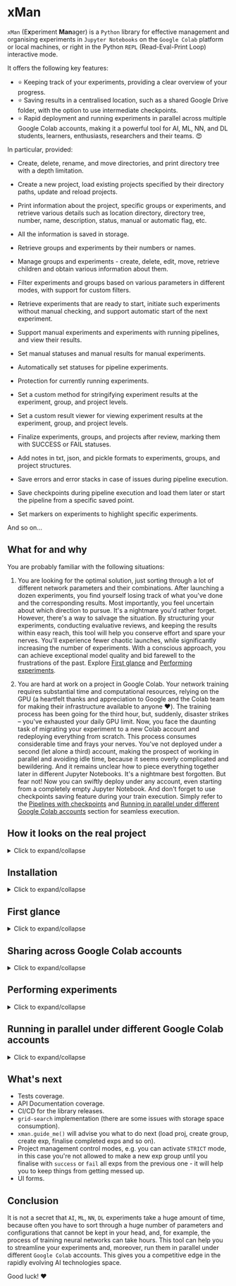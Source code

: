 # xMan

`xMan` (E**x**periment **Man**ager) is a `Python` library for effective management and organising experiments in `Jupyter Notebooks` on thе `Google Colab` platform or local machines, or right in the Python `REPL` (Read-Eval-Print Loop) interactive mode.

It offers the following key features:
- ⭐ Keeping track of your experiments, providing a clear overview of your progress.
- ⭐ Saving results in a centralised location, such as a shared Google Drive folder, with the option to use intermediate checkpoints.
- ⭐ Rapid deployment and running experiments in parallel across multiple Google Colab accounts, making it a powerful tool for AI, ML, NN, and DL students, learners, enthusiasts, researchers and their teams. 😍

In particular, provided:

- Create, delete, rename, and move directories, and print directory tree with a depth limitation.

- Create a new project, load existing projects specified by their directory paths, update and reload projects.

- Print information about the project, specific groups or experiments, and retrieve various details such as location directory, directory tree, number, name, description, status, manual or automatic flag, etc.

- All the information is saved in storage.

- Retrieve groups and experiments by their numbers or names.

- Manage groups and experiments - create, delete, edit, move, retrieve children and obtain various information about them.

- Filter experiments and groups based on various parameters in different modes, with support for custom filters.

- Retrieve experiments that are ready to start, initiate such experiments without manual checking, and support automatic start of the next experiment.

- Support manual experiments and experiments with running pipelines, and view their results.

- Set manual statuses and manual results for manual experiments.

- Automatically set statuses for pipeline experiments.

- Protection for currently running experiments.

- Set a custom method for stringifying experiment results at the experiment, group, and project levels.

- Set a custom result viewer for viewing experiment results at the experiment, group, and project levels.

- Finalize experiments, groups, and projects after review, marking them with SUCCESS or FAIL statuses.

- Add notes in txt, json, and pickle formats to experiments, groups, and project structures.

- Save errors and error stacks in case of issues during pipeline execution.

- Save checkpoints during pipeline execution and load them later or start the pipeline from a specific saved point.

- Set markers on experiments to highlight specific experiments.

And so on...

## What for and why

You are probably familiar with the following situations:

1. You are looking for the optimal solution, just sorting through a lot of different network parameters and their combinations. After launching a dozen experiments, you find yourself losing track of what you've done and the corresponding results. Most importantly, you feel uncertain about which direction to pursue. It's a nightmare you'd rather forget. However, there's a way to salvage the situation. By structuring your experiments, conducting evaluative reviews, and keeping the results within easy reach, this tool will help you conserve effort and spare your nerves. You'll experience fewer chaotic launches, while significantly increasing the number of experiments. With a conscious approach, you can achieve exceptional model quality and bid farewell to the frustrations of the past. Explore [First glance](#first-glance) and [Performing experiments](#performing-experiments).


2. You are hard at work on a project in Google Colab. Your network training requires substantial time and computational resources, relying on the GPU (a heartfelt thanks and appreciation to Google and the Colab team for making their infrastructure available to anyone ❤️). The training process has been going for the third hour, but, suddenly, disaster strikes – you've exhausted your daily GPU limit. Now, you face the daunting task of migrating your experiment to a new Colab account and redeploying everything from scratch. This process consumes considerable time and frays your nerves. You've not deployed under a second (let alone a third) account, making the prospect of working in parallel and avoiding idle time, because it seems overly complicated and bewildering. And it remains unclear how to piece everything together later in different Jupyter Notebooks. It's a nightmare best forgotten. But fear not! Now you can swiftly deploy under any account, even starting from a completely empty Jupyter Notebook. And don't forget to use checkpoints saving feature during your train execution. Simply refer to the [Pipelines with checkpoints](#pipelines-with-checkpoints) and [Running in parallel under different Google Colab accounts](#running-in-parallel-under-different-google-colab-accounts) section for seamless execution.



## How it looks on the real project
<details><summary>Click to expand/collapse</summary>

```
Proj [SUCCESS] DL2/hw_6-1 - Homework. Neural network classification of texts
    Resolution:
        I conducted multiple groups of experiments, each consisting of several 
        experiments that changed a single parameter based on the requirements.

        After reviewing and categorizing the results as "success" or "fail," I 
        proceeded to the next group of experiments, using the best parameters 
        from the previous group. The experiments were divided based on 
        aggregation type: "max" or "mean."

        By examining the successful experiments in chronological order 
        (exp 1.2 -> 2.2 -> 3.2), the evolution of the search for the best model 
        can be observed.

        The best model is exp 3.2 (group 3, experiment 2) with results: 
        "Best accuracy: 0.917, epoch 3. Best loss: 0.037, epoch 10." 
        It utilizes the following parameters: 
         {'aggregation_type': 'mean', 'num_epoch': 10, 'model_type': 'GRU'}.

        Overall, the improvement in quality from the baseline to the best result
        is minimal, only 11 thousandths. Consequently, discussing quality 
        fluctuations is not warranted, as the convergence is not stable on a 
        larger scale.

        The optimal nature of the best model can be attributed to its superior 
        performance during the initial training epochs (3rd and 4th epochs).

        For this project, I utilized the xMan experiment manager:
        https://github.com/wolfhoundgelert/xman. 
        
        If you're interested, please support the project by starring it on GitHub.

        Thank you!
		
        :=+]
    
    Group 1 [SUCCESS] Baseline - Entry point for the further experiments
        Resolution: Made baseline successfully: Best accuracy: 0.906, epoch 5 with `mean` aggregation
        
        Exp 1.1 [FAIL] Baseline `max` - {'aggregation_type': 'max'}
            Resolution: Baseline with aggregation_type='max' wasn't so good as 'mean'.
            Result:
                Best accuracy: 0.905, epoch 4. Best loss: 0.204, epoch 5.
        
>>>>>>> Baseline Exp 1.2 [SUCCESS] Baseline `mean` - {'aggregation_type': 'mean'}
            Resolution: Best baseline values: loss 0.160 and acc 0.906
            Result:
                Best accuracy: 0.906, epoch 5. Best loss: 0.160, epoch 5.
    
    Group 2 [SUCCESS] Convergence - More epochs for num_epoch
        Resolution: Improved our baseline to best accuracy: 0.909, epoch 6 with {'aggregation_type': 'max', 'num_epoch': 10}
        
        Exp 2.1 [FAIL] Epochs 10 - {'aggregation_type': 'mean', 'num_epoch': 10}
            Resolution: Nothing special
            Result:
                Best accuracy: 0.907, epoch 5. Best loss: 0.094, epoch 10.
        
        Exp 2.2 [SUCCESS] Epochs 10 and `max` - {'aggregation_type': 'max', 'num_epoch': 10}
            Resolution: Some increasing on epoch 6
            Result:
                Best accuracy: 0.909, epoch 6. Best loss: 0.145, epoch 10.
    
    Group 3 [SUCCESS] GRU - Use GRU instead of RNN
        Resolution: Good improvement to best accuracy: 0.917, epoch 3 with {'aggregation_type': 'mean', 'num_epoch': 10, 'model_type': 'GRU'}
        
        Exp 3.1 [FAIL] GRU and `max` - {'aggregation_type': 'max', 'num_epoch': 10, 'model_type': 'GRU'}
            Resolution: Lost to `mean`
            Result:
                Best accuracy: 0.911, epoch 4. Best loss: 0.039, epoch 10.
        
>>>>>>> Best Exp 3.2 [SUCCESS] GRU and `mean` - {'aggregation_type': 'mean', 'num_epoch': 10, 'model_type': 'GRU'}
            Resolution: Good improvement
            Result:
                Best accuracy: 0.917, epoch 3. Best loss: 0.037, epoch 10.
    
    Group 4 [FAIL] Dropout - Change dropout rate
        Resolution: Nothing was improved
        
        Exp 4.1 [FAIL] Dropout 0.2 and `mean` - {'aggregation_type': 'mean', 'num_epoch': 10, 'model_type': 'GRU', 'dropout': 0.2}
            Resolution: Nothing special
            Result:
                Best accuracy: 0.914, epoch 9. Best loss: 0.040, epoch 10.
        
        Exp 4.2 [FAIL] Dropout 0.3 and `mean` - {'aggregation_type': 'mean', 'num_epoch': 10, 'model_type': 'GRU', 'dropout': 0.3}    
            Resolution: Nothing special
            Result:
                Best accuracy: 0.914, epoch 3. Best loss: 0.041, epoch 10.
        
        Exp 4.3 [FAIL] Dropout 0.2 and `max` - {'aggregation_type': 'max', 'num_epoch': 10, 'model_type': 'GRU', 'dropout': 0.2}    
            Resolution: Nothing special
            Result:
                Best accuracy: 0.913, epoch 3. Best loss: 0.038, epoch 10.
        
        Exp 4.4 [FAIL] Dropout 0.3 and `max` - {'aggregation_type': 'max', 'num_epoch': 10, 'model_type': 'GRU', 'dropout': 0.3}
            Resolution: Nothing special
            Result:
                Best accuracy: 0.916, epoch 3. Best loss: 0.040, epoch 10.
```

Since all results are stored in storage, you can use your own functions to visually represent information.

</details>



## Installation
<details><summary>Click to expand/collapse</summary>

The `xMan` library can be downloaded from the `GitHub` [repository](https://github.com/wolfhoundgelert/xman):

```commandline
!pip install git+https://github.com/wolfhoundgelert/xman.git
```
❗ Currently, it is not available on `PyPI` - please help me to get the `xman` repository name by leaving a comment with a [polite request to the administration of PyPI](https://github.com/pypi/support/issues/2738)

</details>



## First glance
<details><summary>Click to expand/collapse</summary>

Let's assume that we work in Google Colab and want our experiments to be saved in Google Drive folder, which we can share lately among other Google Colab (and related Google Drive) accounts - it will be useful if we work in a team or/and want to execute experiments in parallel under different Google Colab accounts.

We need to mount our Google Drive:
```python
from google.colab import drive
drive.mount('/content/drive')
```

Import `xMan` library:
```python
from xman import xman
```

We can check our Google Drive directory:
```python
xman.dir_tree('./drive/MyDrive')
```

Make a new project for our experiments specifying the path, name and description:
```python
xman.make_proj('./drive/MyDrive/xman_exps', "My Proj Name", "My proj descr")
```

Or we can load already existed project:
```python
xman.load_proj('./drive/MyDrive/xman_exps')
```

Experiment is something we can "run" in a code (or in our life) with specified parameters. When we change parameters, we make a new experiment. Similar experiments combine into a group that is defined by some aspect we examine with our experiments with different parameters.

Thereby, we need to create a new group of experiments:
```python
xman.make_group('My Group 1', 'My group 1 descr')
# or xman.proj.make_group('My Group 1', 'My group 1 descr')
```

When we have a group, we can populate it with specific experiments (exp - single, exps - plural):
```python
xman.make_exp(1, 'My Exp 1', 'My exp 1 descr')
# or xman.make_exp('My Group 1', 'My Exp 1', 'My exp 1 descr')
# or xman.proj.group(1).make_exp('My Group 1', 'My Exp 1', 'My exp 1 descr')
```

You can view the information about your `proj`, `groups` and `exps`:
```python
# Detailed info:
xman.info()  # for the entire project
# or xman.group(1).info()  # for a particular group
# or xman.exp(1, 1).info()  # for a particular exp

# Output:
#     Proj [EMPTY] My Proj Name - My proj descr    
#     Resolution: -= auto status =-    
#     
#     Group 1 [EMPTY] My Group 1 - My group 1 descr    
#         Resolution: -= auto status =-    
#         
#         Exp 1 [EMPTY] My Exp 1 - My exp 1 descr    
#             Resolution: -= auto status =-

# Brief info:
xman.exp(1, 1)
# or xman.group
# or xman.proj

# Output:
#     Exp 1 [EMPTY] My Exp 1 - My exp 1 descr

# Brief info contains: struct_type struct_num [STATUS] Struct_name - Struct_descr
```

As you probably already noticed:
1. `xMan` API supports different styles:
    ```python
    # You can use chains of actions:
    xman.make_group(...).make_exp(...).set_pipeline().start().view_result()
    
    # Or work with objects:
    proj = xman.make_proj(...)  # or xman.load_proj(...) if proj already exist
    group = proj.make_group(...)  # or proj.group(num_or_name) if group already exist
    exp = group.make_exp(...)  # or group.exp(num_or_name) if exp alrady exists
    exp.start()
    exp.view_result()
    ```
2. Groups and exps can be reached by their numbers and names (so, group names should be unique in the project, and exps names should be unique in a one particular group):
    ```python
    xman.group(1)  # or xman.group('My Group 1')
    xman.exp(1, 1)  # or xman.exp('My Group 1', 'My Exp 1') or combine nums and names
    ```
3. Main structures are `proj`, `group` and `exp`. Each of them contains a reach set of various API functionality. The most often usable methods are duplicated in `xman` itself, so you don't need to call `xman.proj.group(1)` or even `xman.proj.group(1).exp(1)` every time you want to get some group or exp, or other often usable API, just call:
   ```python
   xman.group(1)
   xman.exp(1, 1)
   
   # Use direct calls only for some specific methods and properties, e.g.:
   xman.proj.change_group_num(...)  # for changing group number
   xman.proj.move_exp(...)  # for moving exp in other group
   ```
   So, as you can see, you don't need to save links on your groups and experiments. You can get them whenever you want regardless of the `Google Colab` sessions and previously executed cells in your `Jupyter Notebook`, and they are reachable from `xman` itself: `xman.exp(1, 1)`.

</details>



## Sharing across Google Colab accounts
<details><summary>Click to expand/collapse</summary>

In `Google Drive` share your project folder with some other account. Login on `Google Drive` under that account. On the left-side panel choose the `Shared with me` option, find the project shared folder, right click menu, choose `Add shortcut to Drive`. In the opened window choose the `All locations` tab, click `My Drive` option, then click `Add` button below.

Now you can open `My Drive` on the left-side panel and find the project shared folder there. 

Open a new `Jupyter Notebook` or a shared copy of the original one. I recommend always making a copy of your shared notebooks when you (or your teammates) work under other `Google Colab` accounts - it will keep your notebooks from cell output conflicting during execution.

In that notebook load the project:
```python
# Mount `Google Drive`:
from google.colab import drive
drive.mount('/content/drive')

# Install `xMan` library:
!pip install git+https://github.com/wolfhoundgelert/xman.git

# Import `xMan` library:
from xman import xman

# Load project passing its path:
xman.load_proj('./drive/MyDrive/xman_exps')

# Now you can work with your project under that other Google Colab account:
xman.info()
```

</details>



## Performing experiments
<details><summary>Click to expand/collapse</summary>

A life cycle of any experiment, either it is `ML` experiment written in code or it is some live experiment performing on a physics lesson, can be described by statuses from the next workflow:

`EMPTY` -> `TO_DO` -> `IN_PROGRESS` -> `DONE` or `ERROR` -> `SUCCESS` or `FAIL`

And it doesn't matter, we are performing our experiment manually and only writing down its results (and manually changing exp statuses for keeping track of our progress), or we are using some executable pipeline, which changes statuses automatically according to its state.

`EMPTY` - we just created a new exp record in our project and here we have only our exp name and description.

`TO_DO` - we prepared our exp for the execution (gathered all we need together and ready to start the exp).

`IN_PROGRESS` - the exp was started, and now it is in progress.

`DONE` or `ERROR` - our exp was finished smoothly, or we encountered some issues which didn't allow us to get a result.

`SUCCESS` or `FAIL` - we reviewed what we have after the previous step and decided the exp was successful (output was significant good, and we can use that further) or we failed (nothing significantly, or we had even worse results than before).

As was mentioned before, `xMan` provides 2 approaches for managing experiments: manually and with setting executable pipeline.

### Manual Experiments
<details><summary>Click to expand/collapse</summary>

`exp` (also `group` and `proj`) is assumed to be manual if its status was set manually:
```python
xman.exp(1, 1).is_manual  # False
xman.exp(1, 1).set_manual_status('TO_DO', 'Ready for start')
xman.exp(1, 1).is_manual  # True

xman.exp(1, 1).info()
# Output:
#    Exp 1 [TO_DO *] My Exp 1 - My exp 1 descr    
#        Resolution: Ready for start
```
Pay attention on the `*` in the status `[TO_DO *]`, it says that the `exp` has a manual status and is considered as a manual exp.

If some `exp` has a manual status, it can't be fed with an executable pipeline until the manual status is deleted. Use `xman.exp(...).delete_manual_status()` for deleting the manual status and making `exp` not manual again.

You can set a result manually and/or complete the exp:
```python
xman.exp(1, 1).set_manual_result('Answer to the Ultimate Question of Life, the Universe, and Everything is 42')
xman.exp(1, 1).success('The answer is good enough')  # or xman.exp(1, 1).fail('Too bad')
# shortening for xman.exp(1, 1).set_manual_status('SUCCESS', 'The answer is good enough')

xman.exp(1, 1).info()
# Output:
#     Exp 1 [SUCCESS *] My Exp 1 - My exp 1 descr    
#        Resolution: The answer is good enough    
#        Result:
#            Answer to the Ultimate Question of Life, the Universe, and Everything is 42
```

You can use manual exps such way:
```python
# Define the pipeline:
def train_pipeline(params...):
    # init model and environment
    # train model
    # validate and calculate score
    return result

# Define params and execute the pipeline:
params = ...
result = train_pipeline(params)

# Set the result manually:
xman.make_exp(...).set_manual_result(result)

# Review result...
xman.exp(...).info()

# ...and decide it is success or fail:
xman.exp(...).success(...)
```

</details>


### Pipeline Experiments

#### Pipelines without checkpoints
<details><summary>Click to expand/collapse</summary>

```python
# Define a pipeline without checkpoints:
def train_pipeline(param1, param2):
    # init model and environment
    # train model (takes some time)
    # validate and calculate score
    return f"Score 1: {param1 * 2}, Score 2: {param2 ** 2}"

# Make a new group for new group of experiments
xman.make_group('Another Group', 'Group for pipeline exps')

# Define params as a dict:
params = {'param1': 3, 'param2': 2}

# Make a new exp using params in its name:
xman.make_exp(2, f"Exp with {params['param1']} and {params['param2']}", 
              'My exp with pipeline')
# xman.exp(2, 1).status -> `EMPTY`

# Make the pipeline:
xman.exp(2, 1).make_pipeline(train_pipeline, params)
# xman.exp(2, 1).status -> `TO_DO`

# Start the exp with pipeline:
xman.exp(2, 1).start()
# xman.exp(2, 1).status -> `IN_PROGRESS`

# ...the execution took some time...

# xman.exp(2, 1).status -> `DONE`
xman.exp(2, 1).info()
# Output:
#     Exp 1 [DONE] Exp with 3 and 2 - My exp with pipeline    
#         Resolution: -= auto status =-    
#         Result:
#             Score 1: 6, Score 2: 4

# Finalise the exp:
xman.exp(2, 1).success("You're awesome!")
# xman.exp(2, 1).status -> `SUCCESS`
```

</details>

#### Pipelines with checkpoints
<details><summary>Click to expand/collapse</summary>

```python
# Define a pipeline with checkpoints (add `mediator` as the first param):
from xman.pipeline import CheckpointsMediator 

def train_pipeline_with_mediator(mediator: CheckpointsMediator, param1, param2):
    # init model and environment

    # if it's not the first run of this exp, and the exp wasn't completed, and
    # there was some saved checkpoint, you can init your train from the saved
    # in the checkpoint state:
    cp_paths = mediator.get_checkpoint_paths_list()
    if cp_paths is not None:
        cp = mediator.load_checkpoint(cp_paths[-1])
        # init using information from this loaded checkpoint

    # start train model

    # save checkpoint (e.g. after each N epochs), you can save anything 
    # you need for starting from this position:
    cp = '...my checkpoint...'
    mediator.save_checkpoint(cp, replace=True)

    # finish train model
    # validate and calculate score
    return f"Score 1: {param1 * 2}, Score 2: {param2 ** 2}"

# Define params as a dict:
params = {'param1': 4, 'param2': 3}

# Make a new exp using params in its name:
xman.make_exp(2, f"Exp with {params['param1']} and {params['param2']}", 
              'My exp with pipeline')
# xman.exp(2, 2).status -> `EMPTY`

# Make the pipeline:
xman.exp(2, 2).make_pipeline_with_checkpoints(
    train_pipeline_with_mediator, params)
# xman.exp(2, 2).status -> `TO_DO`

# Start the exp with pipeline:
xman.exp(2, 2).start()
# xman.exp(2, 2).status -> `IN_PROGRESS`

# ...the execution took some time...

# xman.exp(2, 2).status -> `DONE`
xman.exp(2, 2).info()
# Output:
#     Exp 2 [DONE] Exp with 4 and 3 - My exp with pipeline    
#         Resolution: -= auto status =-    
#         Result:
#             Score 1: 8, Score 2: 9

# Finalise the exp:
xman.exp(2, 2).success("Smile)")
# xman.exp(2, 2).status -> `SUCCESS`
```

After saving a checkpoint you can reach it with the mediator:
```python
mediator = xman.exp(2, 2).checkpoints_mediator  # get mediator
cp_paths = mediator.get_checkpoint_paths_list()  # get paths
if cp_paths is not None:
    cp = mediator.load_checkpoint(cp_paths[-1])  # get the last checkpoint
    print(cp)
 # Output:
 #     ...my checkpoint...
```

You can delete checkpoints with `xman.exp(2, 2).delete_checkpoints()`.

</details>
</details>



## Running in parallel under different Google Colab accounts
<details><summary>Click to expand/collapse</summary>

First, read the information about `Sharing across Google Colab accounts` in this document above. After you share your project, there are 2 ways of running experiments in parallel under different `Google Colab` accounts:
1. You can load your project under the second account, duplicate your `Jupyter Notebook` into this account, re-init all needed cells (e.g. prepare the data, define methods and variables, init your model), create and `start()` your new experiment (or just `start()` if the exp was already created under the first account).
2. Or you can make a pipeline for your new exp with a `save_on_storage=True` flag under the first account and just initiate the project under the second account (you don't need to duplicate your original notebook - just load the project, see `Sharing across Google Colab accounts` section).
   ```python
   xman.exp(...).make_pipeline(train_pipeline, params, save_on_storage=True)
   # or
   xman.exp(...).make_pipeline_with_checkpoints(
      train_pipeline_with_mediator, params, save_on_storage=True)
   ```   
   Pay attention to making your pipeline with the `save_on_storage=True` flag saves your run-function and parameters with all the dependencies they need (other definitions and variables). So it can be storage space consumable if you work with some big dataset - raw needed data from the current `Google Colab` session will be saved on your `Google Drive` in the according to the exp folder (it's easy to be several GB).

   P.S. You can use not only `xman.exp(...).start()`, but also `xman.group(...).start()`, and even `xman.start()` - these methods search ready to start experiments and start them. You can use `autostart_next=True` parameter if you prepared several experiments in advance.

All your results will be saved into the project shared `Google Drive` folder, so you can use as many accounts as you want. Regardless of which approach you'll choose, you can create any mess with or in your notebooks without worrying about it - all the results will be saved and organised in your project in one place. Sounds amazing, yeah? 😀 Just don't forget to duplicate your notebooks (not only share them) under different accounts to avoid conflicting between cell's output in the notebook's history.

> **Note:** `xMan` uses `cloudpickle` library for saving pipeline information for running exp in other runtimes. Sometimes `cloudpickle` can't resolve dependencies for saving and further extraction, e.g. some information from `datasets` or `nltk` libraries is placed to the storage. You have to perform such imports and initialisations in other runtime, or you can save them just into the `run_func` of your pipeline:
   ```python
   !pip install datasets
   import datasets
   dataset = datasets.load_dataset('ag_news')
   
   import nltk
   nltk.download('punkt')
   ```

</details>



## What's next

- Tests coverage.
- API Documentation coverage.
- CI/CD for the library releases.
- `grid-search` implementation (there are some issues with storage space consumption).
- `xman.guide_me()` will advise you what to do next (load proj, create group, create exp, finalise completed exps and so on). 
- Project management control modes, e.g. you can activate `STRICT` mode, in this case you're not allowed to make a new exp group until you finalise with `success` or `fail` all exps from the previous one - it will help you to keep things from getting messed up.
- UI forms.



## Conclusion

It is not a secret that `AI`, `ML`, `NN`, `DL` experiments take a huge amount of time, because often you have to sort through a huge number of parameters and configurations that cannot be kept in your head, and, for example, the process of training neural networks can take hours. This tool can help you to streamline your experiments and, moreover, run them in parallel under different `Google Colab` accounts. This gives you a competitive edge in the rapidly evolving AI technologies space.

Good luck! ❤️
